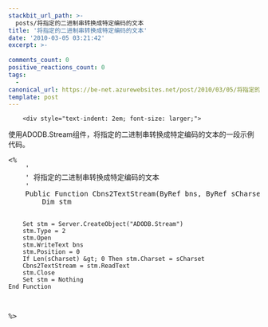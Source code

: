 ```yaml
---
stackbit_url_path: >-
  posts/将指定的二进制串转换成特定编码的文本
title: '将指定的二进制串转换成特定编码的文本'
date: '2010-03-05 03:21:42'
excerpt: >-
  
comments_count: 0
positive_reactions_count: 0
tags: 
  - 
canonical_url: https://be-net.azurewebsites.net/post/2010/03/05/将指定的二进制串转换成特定编码的文本
template: post
---
```


        <div style="text-indent: 2em; font-size: larger;">
<p>使用ADODB.Stream组件，将指定的二进制串转换成特定编码的文本的一段示例代码。</p>
<pre style="text-indent: 0;" class="brush: vb">&lt;%
    '
    ' 将指定的二进制串转换成特定编码的文本
    '
    Public Function Cbns2TextStream(ByRef bns, ByRef sCharset)
        Dim stm
        
        Set stm = Server.CreateObject("ADODB.Stream")
        stm.Type = 2
        stm.Open
        stm.WriteText bns
        stm.Position = 0
        If Len(sCharset) &gt; 0 Then stm.Charset = sCharset
        Cbns2TextStream = stm.ReadText
        stm.Close
        Set stm = Nothing
    End Function 
%&gt;
</pre>
</div>
      